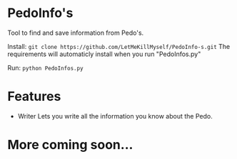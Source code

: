 # PedoInfo's
Tool to find and save information from Pedo's.

Install:
```git clone https://github.com/LetMeKillMyself/PedoInfo-s.git```
The requirements will automaticly install when you run "PedoInfos.py"

Run:
```python PedoInfos.py```

# Features
- Writer
Lets you write all the information you know about the Pedo.

# More coming soon...
